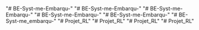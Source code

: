 "# BE-Syst-me-Embarqu-" 
"# BE-Syst-me-Embarqu-" 
"# BE-Syst-me-Embarqu-" 
"# BE-Syst-me-Embarqu-" 
"# BE-Syst-me-Embarqu-" 
"# BE-Syst-me_embarqu-" 
"# Projet_RL" 
"# Projet_RL" 
"# Projet_RL" 
"# Projet_RL" 
